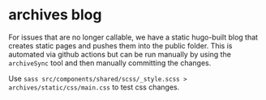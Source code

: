 # archives blog

For issues that are no longer callable, we have a static hugo-built blog that creates static pages and pushes them into the public folder. This is automated via github actions but can be run manually by using the `archiveSync` tool and then manually committing the changes.

Use `sass src/components/shared/scss/_style.scss > archives/static/css/main.css` to test css changes.